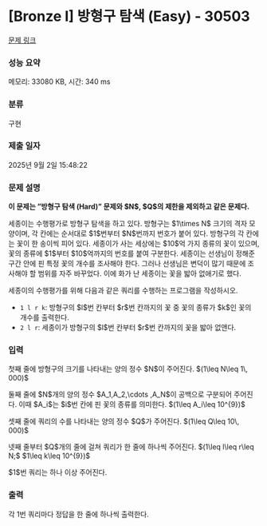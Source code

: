 # [Bronze I] 방형구 탐색 (Easy) - 30503 

[문제 링크](https://www.acmicpc.net/problem/30503) 

### 성능 요약

메모리: 33080 KB, 시간: 340 ms

### 분류

구현

### 제출 일자

2025년 9월 2일 15:48:22

### 문제 설명

<p><strong>이 문제는 ”방형구 탐색 (Hard)” 문제와 $N$, $Q$의 제한을 제외하고 같은 문제다.</strong></p>

<p>세종이는 수행평가로 방형구 탐색을 하고 있다. 방형구는 $1\times N$ 크기의 격자 모양이며, 각 칸에는 순서대로 $1$번부터 $N$번까지 번호가 붙어 있다. 방형구의 각 칸에는 꽃이 한 송이씩 피어 있다. 세종이가 사는 세상에는 $10$억 가지 종류의 꽃이 있으며, 꽃의 종류에 $1$부터 $10$억까지의 번호를 붙여 구분한다. 세종이는 선생님이 정해준 구간 안에 핀 특정 꽃의 개수를 조사해야 한다. 그러나 선생님은 변덕이 많기 때문에 조사해야 할 범위를 자주 바꾸었다. 이에 화가 난 세종이는 꽃을 밟아 없애기로 했다.</p>

<p>세종이의 수행평가를 위해 다음과 같은 쿼리를 수행하는 프로그램을 작성하시오.</p>

<ul>
	<li><code>1 l r k</code>: 방형구의 $l$번 칸부터 $r$번 칸까지의 꽃 중 꽃의 종류가 $k$인 꽃의 개수를 출력한다.</li>
	<li><code>2 l r</code>: 세종이가 방형구의 $l$번 칸부터 $r$번 칸까지의 꽃을 밟아 없앤다.</li>
</ul>

### 입력 

 <p>첫째 줄에 방형구의 크기를 나타내는 양의 정수 $N$이 주어진다. $(1\leq N\leq 1\, 000)$</p>

<p>둘째 줄에 $N$개의 양의 정수 $A_1,A_2,\cdots ,A_N$이 공백으로 구분되어 주어진다. 이때 $A_i$는 $i$번 칸에 핀 꽃의 종류를 의미한다. $(1\leq A_i\leq 10^{9})$</p>

<p>셋째 줄에 쿼리의 수를 나타내는 양의 정수 $Q$가 주어진다. $(1\leq Q\leq 10\, 000)$</p>

<p>넷째 줄부터 $Q$개의 줄에 걸쳐 쿼리가 한 줄에 하나씩 주어진다. $(1\leq l\leq r\leq N;$ $1\leq k\leq 10^{9})$</p>

<p>$1$번 쿼리는 하나 이상 주어진다.</p>

### 출력 

 <p>각 1번 쿼리마다 정답을 한 줄에 하나씩 출력한다.</p>

